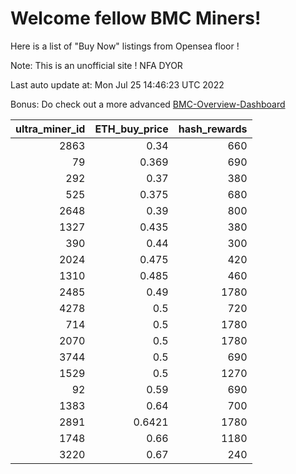 # Welcome fellow BMC Miners!
Here is a list of "Buy Now" listings from Opensea floor !

Note: This is an unofficial site ! NFA DYOR

Last auto update at: Mon Jul 25 14:46:23 UTC 2022

Bonus: Do check out a more advanced [BMC-Overview-Dashboard](https://dune.com/defifunk/BMC-Overview-Dashboard)


|   ultra_miner_id |   ETH_buy_price |   hash_rewards |
|-----------------:|----------------:|---------------:|
|             2863 |          0.34   |            660 |
|               79 |          0.369  |            690 |
|              292 |          0.37   |            380 |
|              525 |          0.375  |            680 |
|             2648 |          0.39   |            800 |
|             1327 |          0.435  |            380 |
|              390 |          0.44   |            300 |
|             2024 |          0.475  |            420 |
|             1310 |          0.485  |            460 |
|             2485 |          0.49   |           1780 |
|             4278 |          0.5    |            720 |
|              714 |          0.5    |           1780 |
|             2070 |          0.5    |           1780 |
|             3744 |          0.5    |            690 |
|             1529 |          0.5    |           1270 |
|               92 |          0.59   |            690 |
|             1383 |          0.64   |            700 |
|             2891 |          0.6421 |           1780 |
|             1748 |          0.66   |           1180 |
|             3220 |          0.67   |            240 |